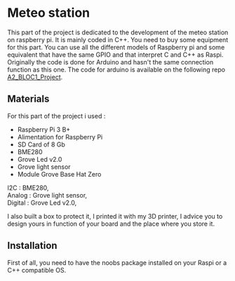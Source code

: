 # Meteo station
This part of the project is dedicated to the development of the meteo station on raspberry pi. It is mainly coded in C++.
You need to buy some equipment for this part. You can use all the different models of Raspberry pi and some equivalent that have the same GPIO and that interpret C and C++ as Raspi. Originally the code is done for Arduino and hasn't the same connection function as this one. The code for arduino is available on the following repo [A2_BLOC1_Project](https://github.com/noiia/A2_BLOC1_Project).
## Materials
For this part of the project i used :
- Raspberry Pi 3 B+
- Alimentation for Raspberry Pi
- SD Card of 8 Gb
- BME280
- Grove Led v2.0
- Grove light sensor
- Module Grove Base Hat Zero

I2C : BME280,     
Analog : Grove light sensor,    
Digital : Grove Led v2.0, 

I also built a box to protect it, I printed it with my 3D printer, I advice you to design yours in function of your board and the place where you store it.
## Installation
First of all, you need to have the noobs package installed on your Raspi or a C++ compatible OS.
